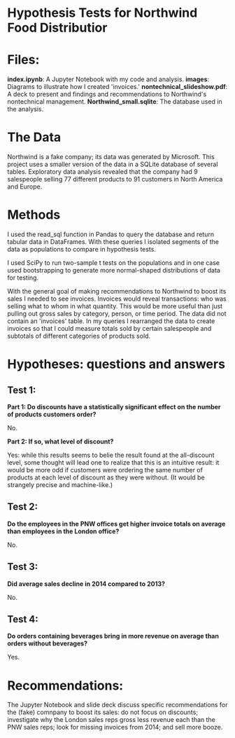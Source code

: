 # Hypothesis Tests for Northwind Food Distributior

# Files:
**index.ipynb**: A Jupyter Notebook with my code and analysis.
**images**: Diagrams to illustrate how I created 'invoices.'
**nontechnical_slideshow.pdf**: A deck to present and findings and recommendations to Northwind's nontechnical management.
**Northwind_small.sqlite**: The database used in the analysis.

# The Data

Northwind is a fake company; its data was generated  by Microsoft. This project uses a smaller version of the data in a SQLite database of several tables. Exploratory data analysis revealed that the company had 9 salespeople selling 77 different products to 91 customers in North America and Europe.

# Methods

I used the read_sql function in Pandas to query the database and return tabular data in DataFrames. With these queries I isolated segments of the data as populations to compare in hypothesis tests.

I used SciPy to run two-sample t tests on the populations and in one case used bootstrapping to generate more normal-shaped distributions of data for testing.

With the general goal of making recommendations to Northwind to boost its sales I needed to see invoices. Invoices would reveal transactions: who was selling what to whom in what quantity. This would be more useful than just pulling out gross sales by category, person, or time period. The data did not contain an 'invoices' table. In my queries I rearranged the data to create invoices so that I could measure totals sold by certain salespeople and subtotals of different categories of products sold.

# Hypotheses: questions and answers

## Test 1:

**Part 1: Do discounts have a statistically significant effect on the number of products customers order?**

No.

**Part 2: If so, what level of discount?**

Yes: while this results seems to belie the result found at the all-discount level, some thought will lead one to realize that this is an intuitive result: it would be more odd if customers were ordering the same number of products at each level of discount as they were without. (It would be strangely precise and machine-like.)

## Test 2:

**Do the employees in the PNW offices get higher invoice totals on average than employees in the London office?**

No.

## Test 3:

**Did average sales decline in 2014 compared to 2013?**

No.

## Test 4:

**Do orders containing beverages bring in more revenue on average than orders without beverages?**

Yes.

# Recommendations:

The Jupyter Notebook and slide deck discuss specific recommendations for the (fake) comnpany to boost its sales: do not focus on discounts; investigate why the London sales reps gross less revenue each than the PNW sales reps; look for missing invoices from 2014; and sell more booze.
